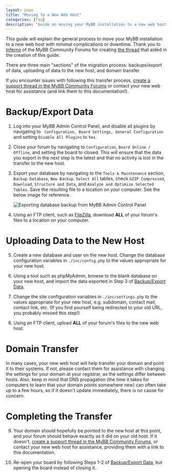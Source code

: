 ```yaml
---
layout: page
title: "Moving to a New Web Host"
categories: [faq]
description: "Guide on moving your MyBB installation to a new web host."
---
```


This guide will explain the general process to move your MyBB installation to a new web host with minimal complications or downtime. Thank you to [Inferno](https://community.mybb.com/user-12365.html) of the MyBB Community Forums for creating [the thread](https://community.mybb.com/thread-27771.html) that aided in the creation of this guide.

There are three main "sections" of the migration process: backups/export of data, uploading of data to the new host, and domain transfer.

If you encounter issues with following this transfer process, [create a support thread in the MyBB Community Forums](https://community.mybb.com/newthread.php?fid=176) or contact your new web host for assistance (and link them to this documentation!).

# Backup/Export Data

1. Log into your MyBB Admin Control Panel, and disable all plugins by navigating to ` Configuration, Board Settings, General Configuration` and setting `Disable All Plugins` to `Yes`.

2. Close your forum by navigating to `Configuration`, `Board Online / Offline`, and setting the board to closed. This will ensure that the data you export in the next step is the latest and that no activity is lost in the transfer to the new host.

3. Export your database by navigating to the `Tools & Maintenance` section, `Backup Database`, `New Backup`. `Select All` tables, check `GZIP Compressed`, `Download`, `Structure and Data`, and `Analyze and Optimize Selected Tables`. Save the resulting file to a location on your computer. See the below image for reference.

	![Exporting database backup from MyBB Admin Control Panel](/assets/images/faq/backupdb-export.png)

4. Using an FTP client, such as [FileZilla](https://filezilla-project.org/download.php?show_all=1), download **ALL** of your forum's files to a location on your computer.

# Uploading Data to the New Host

5. Create a new database and user on the new host. Change the database configuration variables in `./inc/config.php` to the values appropriate for your new host.

6. Using a tool such as phpMyAdmin, browse to the blank database on your new host, and import the data exported in Step 3 of [Backup/Export Data](#backup-export-data).

7. Change the site configuration variables in `./inc/settings.php` to the values appropriate for your new host, e.g. subdomain, contact mail, contact link, etc. (If you find yourself being redirected to your old URL, you probably missed this step!)

8. Using an FTP client, upload **ALL** of your forum's files to the new web host.

# Domain Transfer

In many cases, your new web host will help transfer your domain and point it to their systems. If not, please contact them for assistance with changing the settings for your domain at your registrar, as the settings differ between hosts. Also, keep in mind that DNS propagation (the time it takes for computers to learn that your domain points somewhere new) can often take up to a few hours, so if it doesn't update immediately, there is no cause for concern.

# Completing the Transfer

9. Your domain should hopefully be pointed to the new host at this point, and your forum should behave exactly as it did on your old host. If it doesn't, [create a support thread in the MyBB Community Forums](https://community.mybb.com/newthread.php?fid=176), or contact your new web host for assistance, providing them with a link to this documentation.

10. Re-open your board by following Steps 1-2 of [Backup/Export Data](#backup-export-data), but opening the board instead of closing it.
